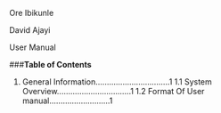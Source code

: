 Ore Ibikunle

David Ajayi

User Manual

###**Table of Contents**
1. General Information.................................1
    1.1 System Overview.................................1
    1.2 Format Of User manual...........................1
